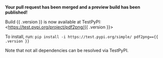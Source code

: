 **Your pull request has been merged and a preview build has been published!**

Build {{ .version }} is now available at TestPyPI: <https://test.pypi.org/project/pdf2png/{{ .version }}>

To install, run: `pip install -i https://test.pypi.org/simple/ pdf2png=={{ .version }}`

Note that not all dependencies can be resolved via TestPyPI.
